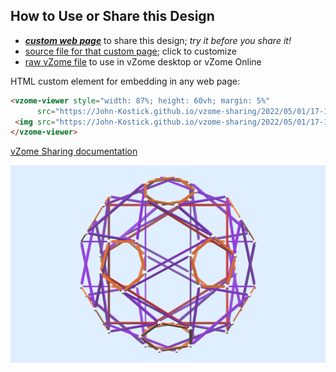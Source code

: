 
## How to Use or Share this Design

 - [***custom web page***][post] to share this design; *try it before you share it!*
 - [source file for that custom page][source]; click to customize
 - [raw vZome file][raw] to use in vZome desktop or vZome Online
 
 HTML custom element for embedding in any web page:
 ```html
<vzome-viewer style="width: 87%; height: 60vh; margin: 5%"
       src="https://John-Kostick.github.io/vzome-sharing/2022/05/01/17-19-37-30-strut-spectrum/30-strut-spectrum.vZome" >
  <img src="https://John-Kostick.github.io/vzome-sharing/2022/05/01/17-19-37-30-strut-spectrum/30-strut-spectrum.png" />
</vzome-viewer>
 ```

[vZome Sharing documentation](https://vzome.github.io/vzome/sharing.html#how-it-works)

![Image](<30-strut-spectrum.png>)


[post]: <https://John-Kostick.github.io/vzome-sharing/2022/05/01/30-strut-spectrum-17-19-37.html>
[source]: <https://github.com/John-Kostick/vzome-sharing/edit/main/_posts/2022-05-01-30-strut-spectrum-17-19-37.md>
[raw]: <https://raw.githubusercontent.com/John-Kostick/vzome-sharing/main/2022/05/01/17-19-37-30-strut-spectrum/30-strut-spectrum.vZome>
